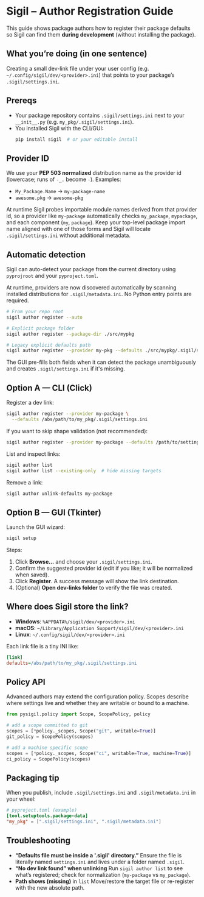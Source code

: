 # Sigil – Author Registration Guide

This guide shows package authors how to register their package defaults so Sigil can find them **during development** (without installing the package).

## What you’re doing (in one sentence)
Creating a small dev-link file under your user config (e.g. `~/.config/sigil/dev/<provider>.ini`) that points to your package’s `.sigil/settings.ini`.

## Prereqs
- Your package repository contains `.sigil/settings.ini` next to your `__init__.py` (e.g. `my_pkg/.sigil/settings.ini`).
- You installed Sigil with the CLI/GUI:
  ```bash
  pip install sigil  # or your editable install
  ```

## Provider ID

We use your **PEP 503 normalized** distribution name as the provider id (lowercase; runs of `-_.` become `-`). Examples:

* `My_Package.Name` → `my-package-name`
* `awesome.pkg` → `awesome-pkg`

At runtime Sigil probes importable module names derived from that provider id,
so a provider like `my-package` automatically checks `my_package`, `mypackage`,
and each component (`my`, `package`).  Keep your top-level package import name
aligned with one of those forms and Sigil will locate `.sigil/settings.ini`
without additional metadata.

## Automatic detection

Sigil can auto-detect your package from the current directory using
`pyprojroot` and your `pyproject.toml`.

At runtime, providers are now discovered automatically by scanning installed
distributions for `.sigil/metadata.ini`. No Python entry points are required.

```bash
# From your repo root
sigil author register --auto

# Explicit package folder
sigil author register --package-dir ./src/mypkg

# Legacy explicit defaults path
sigil author register --provider my-pkg --defaults ./src/mypkg/.sigil/settings.ini
```

The GUI pre-fills both fields when it can detect the package unambiguously and
creates `.sigil/settings.ini` if it's missing.

## Option A — CLI (Click)

Register a dev link:

```bash
sigil author register --provider my-package \
  --defaults /abs/path/to/my_pkg/.sigil/settings.ini
```

If you want to skip shape validation (not recommended):

```bash
sigil author register --provider my-package --defaults /path/to/settings.ini --no-validate
```

List and inspect links:

```bash
sigil author list
sigil author list --existing-only  # hide missing targets
```

Remove a link:

```bash
sigil author unlink-defaults my-package
```

## Option B — GUI (Tkinter)

Launch the GUI wizard:

```bash
sigil setup
```

Steps:

1. Click **Browse…** and choose your `.sigil/settings.ini`.
2. Confirm the suggested provider id (edit if you like; it will be normalized when saved).
3. Click **Register**. A success message will show the link destination.
4. (Optional) **Open dev-links folder** to verify the file was created.

## Where does Sigil store the link?

* **Windows**: `%APPDATA%/sigil/dev/<provider>.ini`
* **macOS**: `~/Library/Application Support/sigil/dev/<provider>.ini`
* **Linux**: `~/.config/sigil/dev/<provider>.ini`

Each link file is a tiny INI like:

```ini
[link]
defaults=/abs/path/to/my_pkg/.sigil/settings.ini
```

## Policy API

Advanced authors may extend the configuration policy.  Scopes describe
where settings live and whether they are writable or bound to a machine.

```python
from pysigil.policy import Scope, ScopePolicy, policy

# add a scope committed to git
scopes = [*policy._scopes, Scope("git", writable=True)]
git_policy = ScopePolicy(scopes)

# add a machine specific scope
scopes = [*policy._scopes, Scope("ci", writable=True, machine=True)]
ci_policy = ScopePolicy(scopes)
```

## Packaging tip

When you publish, include `.sigil/settings.ini` and `.sigil/metadata.ini` in your
wheel:

```toml
# pyproject.toml (example)
[tool.setuptools.package-data]
"my_pkg" = [".sigil/settings.ini", ".sigil/metadata.ini"]
```

## Troubleshooting

* **“Defaults file must be inside a '.sigil' directory.”**
  Ensure the file is literally named `settings.ini` and lives under a folder named `.sigil`.
* **“No dev link found” when unlinking**
  Run `sigil author list` to see what’s registered; check for normalization (`my-package` vs `my_package`).
* **Path shows (missing)** in `list`
  Move/restore the target file or re-register with the new absolute path.
